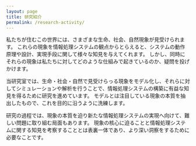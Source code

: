 ```yaml
---
layout: page
title: 研究紹介
permalink: /research-activity/
---
```


私たちが住むこの世界には、さまざまな生命、社会、自然現象が見受けられます。
これらの現象を情報処理システムの観点からとらえると、システムの動作原理や設計、実現手段に関して様々な知見を与えてくれます。
しかし、同時にそれらの現象は私たちに対してどのような仕組みで起きているのか、疑問を投げかけます。

当研究室では、生命・社会・自然で見受けらっる現象をモデル化し、それらに対してシミュレーションや解析を行うことで、情報処理システムの構築に有益な知見を得るために研究を進めています。
モデルとは注目している現象の本質を抽出したもので、これを目的に沿うように洗練します。

研究の過程では、現象の本質を迫り新たな情報処理システムの実現へ向けて、難しい問題に取り組む局面もあります。
現象の核心に迫ることと情報処理システムに関する知見を考察することとは表裏一体であり、より深い洞察をするために必要なことです。